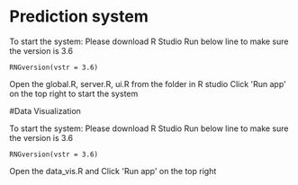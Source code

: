 # Prediction system

To start the system:
Please download R Studio
Run below line to make sure the version is 3.6
```
RNGversion(vstr = 3.6)
```
Open the global.R, server.R, ui.R from the folder in R studio
Click 'Run app' on the top right to start the system

#Data Visualization

To start the system:
Please download R Studio
Run below line to make sure the version is 3.6
```
RNGversion(vstr = 3.6)
```
Open the data_vis.R and Click 'Run app' on the top right
